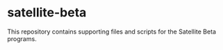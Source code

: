 # satellite-beta

This repository contains supporting files and scripts for the Satellite Beta programs.
